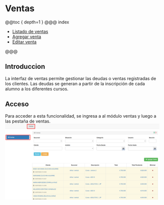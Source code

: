 # Ventas

@@toc { depth=1 } 
@@@ index
* [Listado de ventas](listado_de_ventas.md)
* [Agregar venta](agregar_venta.md)
* [Editar venta](editar_venta.md)

@@@

## Introduccion

La interfaz de ventas permite gestionar las deudas o ventas registradas de los clientes.
Las deudas se generan a partir de la inscripción de cada alumno a los diferentes cursos.

## Acceso

Para acceder a esta funcionalidad, se ingresa a al módulo ventas y luego a las pestaña de ventas.
![Acceso a ventas](./img/acceso_voyager.png)

